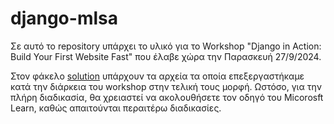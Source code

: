# django-mlsa
Σε αυτό το repository υπάρχει το υλικό για το Workshop "Django in Action: Build Your First Website Fast" που έλαβε χώρα την Παρασκευή 27/9/2024. 

Στον φάκελο [solution](solution) υπάρχουν τα αρχεία τα οποία επεξεργαστήκαμε κατά την διάρκεια του workshop στην τελική τους μορφή. Ωστόσο, για την πλήρη διαδικασία, θα χρειαστεί να ακολουθήσετε τον οδηγό του Micorosft Learn, καθώς απαιτούνται περαιτέρω διαδικασίες.
